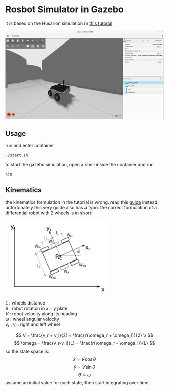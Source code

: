 # Rosbot Simulator in Gazebo
it is based on the Husarion simulation in [this tutorial](https://husarion.com/tutorials/ros2-tutorials)

![](/rosbot-gazebo.png)

## Usage
run and enter container
```
./start.sh
```
to start the gazebo simulation, open a shell inside the container and run
```
sim
```
## Kinematics
the kinematics formulation in the tutorial is wrong. read this [guide](https://ucr-robotics.readthedocs.io/en/latest/tbot/moRbt.html) instead. unfortunately this very guide also has a typo. the correct formulation of a differential robot with 2 wheels is in short: 

![](/differential-robot.png)

$L$ : wheels distance<br />
$\theta$ : robot rotation in $x-y$ plate<br />
$V$ : robot velocity along its heading<br />
$\omega$ : wheel angular velocity<br />
$v_r$ , $v_l$ : right and left wheel

$$
V = \frac{v_r + v_l}{2} = \frac{r(\omega_r + \omega_l)}{2} \\
$$
$$
\omega = \frac{v_r-v_l}{L} = \frac{r(\omega_r - \omega_l)}{L}
$$
so the state space is:
$$
\dot{x} = V \cos{\theta}
$$
$$
\dot{y} = V \sin{\theta}
$$
$$
\dot{\theta} = \omega
$$
assume an initial value for each state, then start integrating over time.